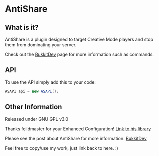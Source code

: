AntiShare
=========

What is it?
-----------

AntiShare is a plugin designed to target Creative Mode players and stop them from dominating your server.

Check out the [BukkitDev](http://dev.bukkit.org/server-mods/antishare) page for more information such as commands.

API
---

To use the API simply add this to your code:

```java
ASAPI api = new ASAPI();
```

Other Information
-----------------

Released under GNU GPL v3.0

Thanks feildmaster for your Enhanced Configuration! 
[Link to his library](https://github.com/feildmaster/Configuration-Library)

Please see the post about AntiShare for more information. 
[BukkitDev](http://dev.bukkit.org/server-mods/antishare)

Feel free to copy/use my work, just link back to here. :)
